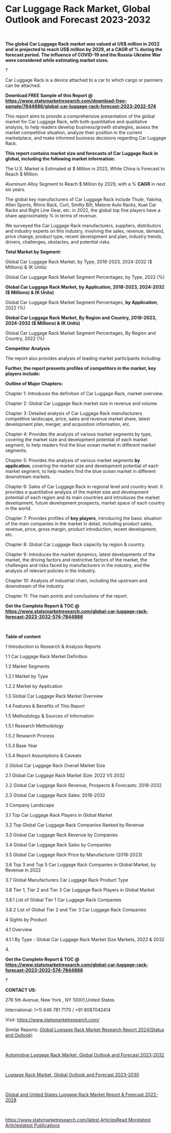 <h1>Car Luggage Rack Market, Global Outlook and Forecast 2023-2032</h1><br/><p><strong>The global Car Luggage Rack market was valued at US$ million in 2022 and is projected to reach US$ million by 2029, at a <strong>CAGR</strong> of % during the forecast period. The influence of COVID-19 and the Russia-Ukraine War were considered while estimating market sizes.</strong></p>
 
 
 
 <p>? </p>
 
 
 
 <p>Car Luggage Rack is a device attached to a car to which cargo or panniers can be attached.</p>
 
 
 
 <p><strong>Download FREE Sample of this Report @ <a href="https://www.statsmarketresearch.com/download-free-sample/7844886/global-car-luggage-rack-forecast-2023-2032-574">https://www.statsmarketresearch.com/download-free-sample/7844886/global-car-luggage-rack-forecast-2023-2032-574</a></strong></p>
 
 
 
 <p>This report aims to provide a comprehensive presentation of the global market for Car Luggage Rack, with both quantitative and qualitative analysis, to help readers develop business/growth strategies, assess the market competitive situation, analyze their position in the current marketplace, and make informed business decisions regarding Car Luggage Rack.</p>
 
 
 
 <p><strong>This report contains market size and forecasts of Car Luggage Rack in global, including the following market information:</strong></p>
 
 
 
 <p>The U.S. Market is Estimated at $ Million in 2022, While China is Forecast to Reach $ Million.</p>
 
 
 
 <p>Aluminum Alloy Segment to Reach $ Million by 2029, with a % <strong>CAGR</strong> in next six years.</p>
 
 
 
 <p>The global key manufacturers of Car Luggage Rack include Thule, Yakima, Allen Sports, Rhino Rack, Curt, Smitty Bilt, Malone Auto Racks, Kuat Car Racks and Right Line Gear, etc. in 2022, the global top five players have a share approximately % in terms of revenue.</p>
 
 
 
 <p>We surveyed the Car Luggage Rack manufacturers, suppliers, distributors and industry experts on this industry, involving the sales, revenue, demand, price change, product type, recent development and plan, industry trends, drivers, challenges, obstacles, and potential risks.</p>
 
 
 
 <p><strong>Total Market by Segment:</strong></p>
 
 
 
 <p>Global Car Luggage Rack Market, by Type, 2018-2023, 2024-2032 ($ Millions) & (K Units)</p>
 
 
 
 <p>Global Car Luggage Rack Market Segment Percentages, by Type, 2022 (%)</p>
 
 
 
 <p><strong>Global Car Luggage Rack Market, <strong>by Application</strong>, 2018-2023, 2024-2032 ($ Millions) & (K Units)</strong></p>
 
 
 
 <p>Global Car Luggage Rack Market Segment Percentages, <strong>by Application</strong>, 2022 (%)</p>
 
 
 
 <p><strong>Global Car Luggage Rack Market, By Region and Country, 2018-2023, 2024-2032 ($ Millions) & (K Units)</strong></p>
 
 
 
 <p>Global Car Luggage Rack Market Segment Percentages, By Region and Country, 2022 (%)</p>
 
 
 
 <p><strong>Competitor Analysis</strong></p>
 
 
 
 <p>The report also provides analysis of leading market participants including:</p>
 
 
 
 <p><strong>Further, the report presents profiles of competitors in the market, <strong>key players</strong> include:</strong></p>
 
 
 
 <p><strong>Outline of Major Chapters:</strong></p>
 
 
 
 <p>Chapter 1: Introduces the definition of Car Luggage Rack, market overview.</p>
 
 
 
 <p>Chapter 2: Global Car Luggage Rack market size in revenue and volume.</p>
 
 
 
 <p>Chapter 3: Detailed analysis of Car Luggage Rack manufacturers competitive landscape, price, sales and revenue market share, latest development plan, merger, and acquisition information, etc.</p>
 
 
 
 <p>Chapter 4: Provides the analysis of various market segments by type, covering the market size and development potential of each market segment, to help readers find the blue ocean market in different market segments.</p>
 
 
 
 <p>Chapter 5: Provides the analysis of various market segments <strong>by application</strong>, covering the market size and development potential of each market segment, to help readers find the blue ocean market in different downstream markets.</p>
 
 
 
 <p>Chapter 6: Sales of Car Luggage Rack in regional level and country level. It provides a quantitative analysis of the market size and development potential of each region and its main countries and introduces the market development, future development prospects, market space of each country in the world.</p>
 
 
 
 <p>Chapter 7: Provides profiles of <strong>key players</strong>, introducing the basic situation of the main companies in the market in detail, including product sales, revenue, price, gross margin, product introduction, recent development, etc.</p>
 
 
 
 <p>Chapter 8: Global Car Luggage Rack capacity by region & country.</p>
 
 
 
 <p>Chapter 9: Introduces the market dynamics, latest developments of the market, the driving factors and restrictive factors of the market, the challenges and risks faced by manufacturers in the industry, and the analysis of relevant policies in the industry.</p>
 
 
 
 <p>Chapter 10: Analysis of industrial chain, including the upstream and downstream of the industry.</p>
 
 
 
 <p>Chapter 11: The main points and conclusions of the report.</p>
 
 
 
 <div><b>Get the Complete Report & TOC @ <a href="https://www.statsmarketresearch.com/global-car-luggage-rack-forecast-2023-2032-574-7844886">https://www.statsmarketresearch.com/global-car-luggage-rack-forecast-2023-2032-574-7844886</a></b></div>
 
 
 
 <p><br />
 
 <b>Table of content</b></p>
 
 
 
 <p>1 Introduction to Research & Analysis Reports<br />
 
 1.1 Car Luggage Rack Market Definition<br />
 
 1.2 Market Segments<br />
 
 1.2.1 Market by Type<br />
 
 1.2.2 Market by Application<br />
 
 1.3 Global Car Luggage Rack Market Overview<br />
 
 1.4 Features & Benefits of This Report<br />
 
 1.5 Methodology & Sources of Information<br />
 
 1.5.1 Research Methodology<br />
 
 1.5.2 Research Process<br />
 
 1.5.3 Base Year<br />
 
 1.5.4 Report Assumptions & Caveats<br />
 
 2 Global Car Luggage Rack Overall Market Size<br />
 
 2.1 Global Car Luggage Rack Market Size: 2022 VS 2032<br />
 
 2.2 Global Car Luggage Rack Revenue, Prospects & Forecasts: 2018-2032<br />
 
 2.3 Global Car Luggage Rack Sales: 2018-2032<br />
 
 3 Company Landscape<br />
 
 3.1 Top Car Luggage Rack Players in Global Market<br />
 
 3.2 Top Global Car Luggage Rack Companies Ranked by Revenue<br />
 
 3.3 Global Car Luggage Rack Revenue by Companies<br />
 
 3.4 Global Car Luggage Rack Sales by Companies<br />
 
 3.5 Global Car Luggage Rack Price by Manufacturer (2018-2023)<br />
 
 3.6 Top 3 and Top 5 Car Luggage Rack Companies in Global Market, by Revenue in 2022<br />
 
 3.7 Global Manufacturers Car Luggage Rack Product Type<br />
 
 3.8 Tier 1, Tier 2 and Tier 3 Car Luggage Rack Players in Global Market<br />
 
 3.8.1 List of Global Tier 1 Car Luggage Rack Companies<br />
 
 3.8.2 List of Global Tier 2 and Tier 3 Car Luggage Rack Companies<br />
 
 4 Sights by Product<br />
 
 4.1 Overview<br />
 
 4.1.1 By Type - Global Car Luggage Rack Market Size Markets, 2022 & 2032<br />
 
 4.</p>
 
 
 
 <div><b>Get the Complete Report & TOC @ <a href="https://www.statsmarketresearch.com/global-car-luggage-rack-forecast-2023-2032-574-7844886">https://www.statsmarketresearch.com/global-car-luggage-rack-forecast-2023-2032-574-7844886</a></b></div>
 
 
 
 <p>? </p>
 
 
 
 <p><b>CONTACT US:</b><br />
 
 276 5th Avenue, New York , NY 10001,United States<br />
 
 International: (+1) 646 781 7170 / +91 8087042414<br />
 
 Visit: <a href="https://www.statsmarketresearch.com/">https://www.statsmarketresearch.com/</a><br />
 
 Similar Reports: <a href="https://www.statsmarketresearch.com/global-car-luggage-rack-forecast-2023-2032-574-7844886">Global Luggage Rack Market Research Report 2024(Status and Outlook)</a><br />
 
 <br />
 
 <a href="https://www.statsmarketresearch.com/global-car-luggage-rack-forecast-2023-2032-574-7844886">Automotive Luggage Rack Market, Global Outlook and Forecast 2023-2032</a><br />
 
 <br />
 
 <a href="https://www.statsmarketresearch.com/global-car-luggage-rack-forecast-2023-2032-574-7844886">Luggage Rack Market, Global Outlook and Forecast 2023-2030</a><br />
 
 <br />
 
 <a href="https://www.statsmarketresearch.com/global-car-luggage-rack-forecast-2023-2032-574-7844886">Global and United States Luggage Rack Market Report & Forecast 2022-2028</a><br />
 
 <br />
 
 <a href="https://gyeongbokgung.com">https://www.statsmarketresearch.com/</a><a href="https://hallyeomaritime.com">latest Articles</a><a href="https://jingwansa.com">Read More</a><a href="https://nguoiviet.jp/">latest Articles</a><a href="https://www.intelmarketresearch.com/">latest Publications</a></p>